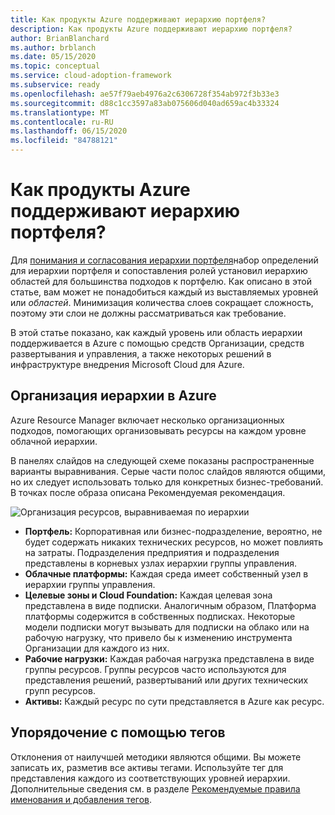 ```yaml
---
title: Как продукты Azure поддерживают иерархию портфеля?
description: Как продукты Azure поддерживают иерархию портфеля?
author: BrianBlanchard
ms.author: brblanch
ms.date: 05/15/2020
ms.topic: conceptual
ms.service: cloud-adoption-framework
ms.subservice: ready
ms.openlocfilehash: ae57f79aeb4976a2c6306728f354ab972f3b33e3
ms.sourcegitcommit: d88c1cc3597a83ab075606d040ad659ac4b33324
ms.translationtype: MT
ms.contentlocale: ru-RU
ms.lasthandoff: 06/15/2020
ms.locfileid: "84788121"
---
```

# <a name="how-do-azure-products-support-the-portfolio-hierarchy"></a>Как продукты Azure поддерживают иерархию портфеля?

Для [понимания и согласования иерархии портфеля](./hosting-hierarchy.md)набор определений для иерархии портфеля и сопоставления ролей установил иерархию областей для большинства подходов к портфелю. Как описано в этой статье, вам может не понадобиться каждый из выставляемых уровней или _областей_. Минимизация количества слоев сокращает сложность, поэтому эти слои не должны рассматриваться как требование.

В этой статье показано, как каждый уровень или область иерархии поддерживается в Azure с помощью средств Организации, средств развертывания и управления, а также некоторых решений в инфраструктуре внедрения Microsoft Cloud для Azure.

## <a name="organizing-the-hierarchy-in-azure"></a>Организация иерархии в Azure

Azure Resource Manager включает несколько организационных подходов, помогающих организовывать ресурсы на каждом уровне облачной иерархии.

В панелях слайдов на следующей схеме показаны распространенные варианты выравнивания. Серые части полос слайдов являются общими, но их следует использовать только для конкретных бизнес-требований. В точках после образа описана Рекомендуемая рекомендация.

![Организация ресурсов, выравниваемая по иерархии](../../_images/ready/hierarchy-with-organizing-tools.png)

- **Портфель:** Корпоративная или бизнес-подразделение, вероятно, не будет содержать никаких технических ресурсов, но может повлиять на затраты. Подразделения предприятия и подразделения представлены в корневых узлах иерархии группы управления.
- **Облачные платформы:** Каждая среда имеет собственный узел в иерархии группы управления.
- **Целевые зоны и Cloud Foundation:** Каждая целевая зона представлена в виде подписки. Аналогичным образом, Платформа платформы содержится в собственных подписках. Некоторые модели подписки могут вызывать для подписки на облако или на рабочую нагрузку, что привело бы к изменению инструмента Организации для каждого из них.
- **Рабочие нагрузки:** Каждая рабочая нагрузка представлена в виде группы ресурсов. Группы ресурсов часто используются для представления решений, развертываний или других технических групп ресурсов.
- **Активы:** Каждый ресурс по сути представляется в Azure как ресурс.

## <a name="organizing-with-tags"></a>Упорядочение с помощью тегов

Отклонения от наилучшей методики являются общими. Вы можете записать их, разметив все активы тегами. Используйте тег для представления каждого из соответствующих уровней иерархии. Дополнительные сведения см. в разделе [Рекомендуемые правила именования и добавления тегов](../../ready/azure-best-practices/naming-and-tagging.md).
